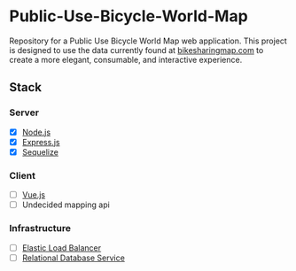 # Public-Use-Bicycle-World-Map
Repository for a Public Use Bicycle World Map web application. This project is designed to use the data currently found at [bikesharingmap.com](http://bikesharingmap.com) to create a more elegant, consumable, and interactive experience.

## Stack

### Server
- [x] [Node.js](https://nodejs.org/en/)
- [x] [Express.js](https://expressjs.com/)
- [x] [Sequelize](https://sequelize.org/)

### Client
- [ ] [Vue.js](https://vuejs.org/)
- [ ] Undecided mapping api

### Infrastructure
- [ ] [Elastic Load Balancer](https://aws.amazon.com/elasticloadbalancing/)
- [ ] [Relational Database Service](https://aws.amazon.com/rds/)
